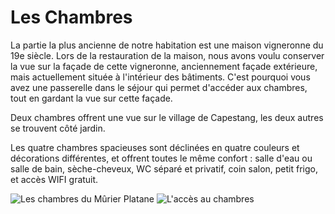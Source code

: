 # Les Chambres

La partie la plus ancienne de notre habitation est une maison vigneronne du 19e 
siècle. Lors de la restauration de la maison, nous avons voulu conserver la vue 
sur la façade de cette vigneronne, anciennement façade extérieure, mais 
actuellement située à l'intérieur des bâtiments. C'est pourquoi vous avez une 
passerelle dans le séjour qui permet d'accéder aux chambres, tout en gardant la 
vue sur cette façade. 

Deux chambres offrent une vue sur le village de Capestang, les deux autres se 
trouvent côté jardin.

Les quatre chambres spacieuses sont déclinées en quatre couleurs et décorations 
différentes, et offrent toutes le même confort : salle d'eau ou salle de bain, 
sèche-cheveux, WC séparé et privatif, coin salon, petit frigo, et accès WIFI 
gratuit.

![Les chambres du Mûrier Platane](/images/chambres.jpg)
![L'accès au chambres](/images/chambres-detail.jpg)

